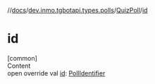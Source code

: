//[docs](../../../index.md)/[dev.inmo.tgbotapi.types.polls](../index.md)/[QuizPoll](index.md)/[id](id.md)



# id  
[common]  
Content  
open override val [id](id.md): [PollIdentifier](../../dev.inmo.tgbotapi.types/index.md#%5Bdev.inmo.tgbotapi.types%2FPollIdentifier%2F%2F%2FPointingToDeclaration%2F%5D%2FClasslikes%2F625018081)  




